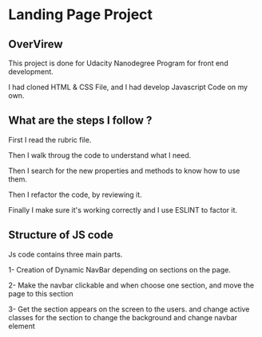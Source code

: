 # Landing Page Project

## OverVirew

This project is done for Udacity Nanodegree Program for front end development.

I had cloned HTML & CSS File, and I had develop Javascript Code on my own.

## What are the steps I follow ?

First I read the rubric file.

Then I walk throug the code to understand what I need.

Then I search for the new properties and methods to know how to use them.

Then I refactor the code, by reviewing it.

Finally I make sure it's working correctly and I use ESLINT to factor it.

## Structure of JS code

Js code contains three main parts.

1- Creation of Dynamic NavBar depending on sections on the page.

2- Make the navbar clickable and when choose one section, and move the page to this section

3- Get the section appears on the screen to the users. and change active classes for the section to change the background and change navbar element